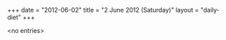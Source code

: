 +++
date = "2012-06-02"
title = "2 June 2012 (Saturday)"
layout = "daily-diet"
+++


\<no entries\>
